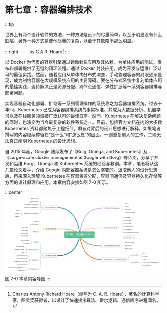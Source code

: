 # 第七章：容器编排技术

:::tip <a/>

世界上有两个设计软件的方法，一种方法是设计的尽量简单，以至于明显没有什么缺陷，另外一种方式是使他尽量的复杂，以至于其缺陷不那么明显。

:::right
—— by C.A.R. Hoare[^1]
:::

以 Docker 为代表的容器引擎通过镜像封装应用及其依赖，为单体应用的测试、发布和部署提供了无缝的闭环流程。通过 Docker 封装应用，成为开发与运维广泛认可的最佳实践。然而，随着应用从单体向分布式演变，手动管理容器的局限逐渐显现，成为制约容器在大规模系统应用的主要障碍。要在分布式系统中复刻单体应用的最佳实践，亟待解决正是资源分配、跨节点通信、弹性扩展等一系列容器编排与部署问题。

实现容器自动化部署、扩缩等一系列管理操作的系统称之为容器编排系统。过去十年间，Kubernetes 已成为容器编排系统的事实标准，并成为大数据分析、机器学习以及在线服务领域被广泛认可的最佳底座。然而，Kubernetes 在解决复杂问题的同时，也演变为当今最复杂的软件系统之一。目前，包括官方文档在内的大多数 Kubernetes 资料都聚焦于工程细节，鲜有对背后的设计思想进行解释。如果笔者撰写的内容继续停留在“是什么”和“怎么做”的层面，一则重复前人的工作，二则无法真正阐明 Kubernetes 的设计思想。

自 2015 年起，Google 陆续发布了《Borg, Omega, and Kubernetes》及《Large-scale cluster management at Google with Borg》等论文，分享了开发和运维 Borg、Omega 和 Kubernetes 系统的经验与教训。本章，笔者将从这几篇论文着手，介绍 Google 内部容器系统是怎么演变的。汲取他人的设计思想后，再来深入理解 Kubernetes 在容器资源分配、容器间通信及容器持久化存储等方面的设计原理和应用。本章内容安排如图 7-0 所示。

:::center
  ![](../assets/container-summary.png)<br/>
  图 7-0 本章内容导图
:::

[^1]: Charles Antony Richard Hoare（缩写为 C. A. R. Hoare），著名的计算科学家，图灵奖获得者，以设计了快速排序算法、霍尔逻辑、通信顺序进程闻名。